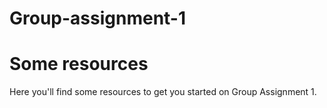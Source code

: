 # Group-assignment-1

# Some resources

Here you'll find some resources to get you started on Group Assignment 1.
